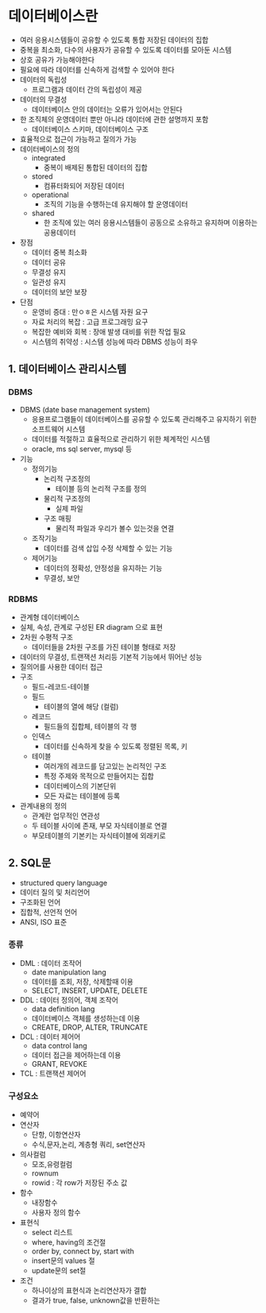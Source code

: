 # 데이터베이스란
- 여러 응용시스템들이 공유할 수 있도록 통합 저장된 데이터의 집합
- 중복을 최소화, 다수의 사용자가 공유할 수 있도록 데이터를 모아둔 시스템
- 상호 공유가 가능해야한다
- 필요에 따라 데이터를 신속하게 검색할 수 있어야 한다
- 데이터의 독립성
  - 프로그램과 데이터 간의 독립성이 제공
- 데이터의 무결성
  - 데이터베이스 안의 데이터는 오류가 있어서는 안된다
- 한 조직체의 운영데이터 뿐만 아니라 데이터에 관한 설명까지 포함
  - 데이터베이스 스키마, 데이터베이스 구조
- 효율적으로 접근이 가능하고 질의가 가능
- 데이터베이스의 정의
  - integrated
    - 중복이 배제된 통합된 데이터의 집합
  - stored
    - 컴퓨터화되어 저장된 데이터
  - operational
    - 조직의 기능을 수행하는데 유지해야 할 운영데이터
  - shared
    - 한 조직에 있는 여러 응용시스템들이 공동으로 소유하고 유지하며 이용하는 공용데이터
- 장점
  - 데이터 중복 최소화
  - 데이터 공유
  - 무결성 유지
  - 일관성 유지
  - 데이터의 보안 보장
- 단점
  - 운영비 증대 : 만ㅇㅎ은 시스템 자원 요구
  - 자료 처리의 복잡 : 고급 프로그래밍 요구
  - 복잡한 예비와 회복 : 장애 발생 대비를 위한 작업 필요
  - 시스템의 취약성 : 시스템 성능에 따라 DBMS 성능이 좌우

## 1. 데이터베이스 관리시스템
### DBMS
- DBMS (date base management system)
  - 응용프로그램들이 데이터베이스를 공유할 수 있도록 관리해주고 유지하기 위한 소프트웨어 시스템
  - 데이터를 적절하고 효율적으로 관리하기 위한 체계적인 시스템
  - oracle, ms sql server, mysql 등
- 기능
  - 정의기능
    - 논리적 구조정의
      - 테이블 등의 논리적 구조를 정의
    - 물리적 구조정의
      - 실제 파일
    - 구조 매핑
      - 물리적 파일과 우리가 볼수 있는것을 연결
  - 조작기능
    - 데이터를 검색 삽입 수정 삭제할 수 있는 기능
  - 제어기능
    - 데이터의 정확성, 안정성을 유지하는 기능
    - 무결성, 보안

### RDBMS
- 관계형 데이터베이스
- 실체, 속성, 관계로 구성된 ER diagram 으로 표현
- 2차원 수평적 구조
  - 데이터들을 2차원 구조를 가진 테이블 형태로 저장
- 데이터의 무결성, 트랜잭션 처리등 기본적 기능에서 뛰어난 성능
- 질의어를 사용한 데이터 접근
- 구조
  - 필드-레코드-테이블
  - 필드
    - 테이블의 열에 해당 (컬럼)
  - 레코드
    - 필드들의 집합체, 테이블의 각 행
  - 인덱스
    - 데이터를 신속하게 찾을 수 있도록 정렬된 목록, 키
  - 테이블
    - 여러개의 레코드를 담고있는 논리적인 구조
    - 특정 주제와 목적으로 만들어지는 집합
    - 데이터베이스의 기본단위
    - 모든 자료는 테이블에 등록
- 관계내용의 정의
  - 관계란 업무적인 연관성
  - 두 테이블 사이에 존재, 부모 자식테이블로 연결
  - 부모테이블의 기본키는 자식테이블에 외래키로 

## 2. SQL문
- structured query language
- 데이터 질의 및 처리언어
- 구조화된 언어
- 집합적, 선언적 언어
- ANSI, ISO 표준


### 종류
- DML : 데이터 조작어
  - date manipulation lang
  - 데이터를 조회, 저장, 삭제할때 이용
  - SELECT, INSERT, UPDATE, DELETE
- DDL : 데이터 정의어, 객체 조작어
  - data definition lang
  - 데이터베이스 객체를 생성하는데 이용
  - CREATE, DROP, ALTER, TRUNCATE
- DCL : 데이터 제어어
  - data control lang
  - 데이터 접근을 제어하는데 이용
  - GRANT, REVOKE
- TCL : 트랜잭션 제어어   



### 구성요소
- 예약어
- 연산자
  - 단항, 이항연산자
  - 수식,문자,논리, 계층형 쿼리, set연산자
- 의사컬럼
  - 모조,유령컬럼
  - rownum
  - rowid : 각 row가 저장된 주소 값
- 함수
  - 내장함수
  - 사용자 정의 함수
- 표현식
  - select 리스트
  - where, having의 조건절
  - order by, connect by, start with
  - insert문의 values 절
  - update문의 set절
- 조건
  - 하나이상의 표현식과 논리연산자가 결합
  - 결과가 true, false, unknown값을 반환하는 
